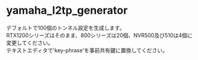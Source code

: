 # yamaha_l2tp_generator

デフォルトで100個のトンネル設定を生成します。  
RTX1200シリーズはそのまま、800シリーズは20個、NVR500及び510は4個に変更してください。  
テキストエディタで'key-phrase'を事前共有鍵に置換してください。

